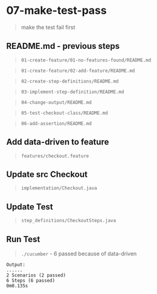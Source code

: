 # 07-make-test-pass

> make the test fail first

## README.md - previous steps

> `01-create-feature/01-no-features-found/README.md`

> `01-create-feature/02-add-feature/README.md`

> `02-create-step-definitions/README.md`

> `03-implement-step-definition/README.md`

> `04-change-output/README.md`

> `05-test-checkout-class/README.md`

> `06-add-assertion/README.md`

## Add data-driven to feature

> `features/checkout.feature`

## Update src Checkout

> `implementation/Checkout.java`

## Update Test

> `step_definitions/CheckoutSteps.java`

## Run Test

> `./cucumber` - 6 passed because of data-driven

```
Output:
......
2 Scenarios (2 passed)
6 Steps (6 passed)
0m0.135s
```
